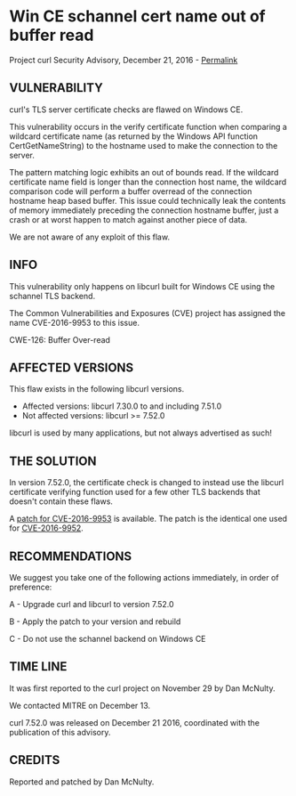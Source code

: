 Win CE schannel cert name out of buffer read
============================================

Project curl Security Advisory, December 21, 2016 -
[Permalink](https://curl.se/docs/CVE-2016-9953.html)

VULNERABILITY
-------------

curl's TLS server certificate checks are flawed on Windows CE.

This vulnerability occurs in the verify certificate function when comparing a
wildcard certificate name (as returned by the Windows API function
CertGetNameString) to the hostname used to make the connection to the server.

The pattern matching logic exhibits an out of bounds read. If the wildcard
certificate name field is longer than the connection host name, the wildcard
comparison code will perform a buffer overread of the connection hostname heap
based buffer. This issue could technically leak the contents of memory
immediately preceding the connection hostname buffer, just a crash or at worst
happen to match against another piece of data.

We are not aware of any exploit of this flaw.

INFO
----

This vulnerability only happens on libcurl built for Windows CE using the
schannel TLS backend.

The Common Vulnerabilities and Exposures (CVE) project has assigned the name
CVE-2016-9953 to this issue.

CWE-126: Buffer Over-read

AFFECTED VERSIONS
-----------------

This flaw exists in the following libcurl versions.

- Affected versions: libcurl 7.30.0 to and including 7.51.0
- Not affected versions: libcurl >= 7.52.0

libcurl is used by many applications, but not always advertised as such!

THE SOLUTION
------------

In version 7.52.0, the certificate check is changed to instead use the libcurl
certificate verifying function used for a few other TLS backends that doesn't
contain these flaws.

A [patch for CVE-2016-9953](https://curl.se/CVE-2016-9952.patch) is
available. The patch is the identical one used for
[CVE-2016-9952](CVE-2016-9952.html).

RECOMMENDATIONS
---------------

We suggest you take one of the following actions immediately, in order of
preference:

 A - Upgrade curl and libcurl to version 7.52.0

 B - Apply the patch to your version and rebuild

 C - Do not use the schannel backend on Windows CE

TIME LINE
---------

It was first reported to the curl project on November 29 by Dan McNulty.

We contacted MITRE on December 13.

curl 7.52.0 was released on December 21 2016, coordinated with the publication
of this advisory.

CREDITS
-------

Reported and patched by Dan McNulty.
